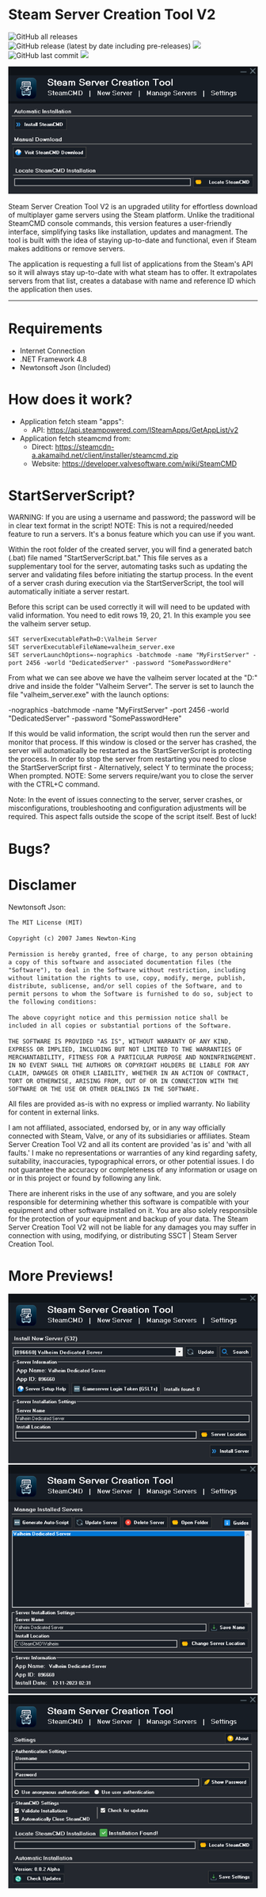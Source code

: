 # Steam Server Creation Tool V2 #
<p align="left">
  <img alt="GitHub all releases" src="https://img.shields.io/github/downloads/n0tic/Steam-Server-Creation-Tool-V2/total?color=orange&label=downloads">
  <img alt="GitHub release (latest by date including pre-releases)" src="https://img.shields.io/github/v/release/n0tic/Steam-Server-Creation-Tool-V2?color=seagreen&include_prereleases">
  <img src="https://img.shields.io/badge/status-Alpha-blue" />
  <img alt="GitHub last commit" src="https://img.shields.io/github/last-commit/n0tic/Steam-Server-Creation-Tool-V2?color=crimson">
  <a href="https://visitorbadge.io/status?path=https%3A%2F%2Fgithub.com%2Fn0tic%2FSteam-Server-Creation-Tool-V2"><img src="https://api.visitorbadge.io/api/combined?path=https%3A%2F%2Fgithub.com%2Fn0tic%2FSteam-Server-Creation-Tool-V2&countColor=%23263759&style=flat-square" /></a>
  <!-- https://www.paypal.com/donate/?hosted_button_id=PTYHDUJBUJGA2 -->
</p>

<img src="https://github.com/n0tic/Steam-Server-Creation-Tool-V2/blob/master/Steam%20Server%20Creation%20Tool%20V2/Resources/SteamCMD.png" alt="Image Preview" />

Steam Server Creation Tool V2 is an upgraded utility for effortless download of multiplayer game servers using the Steam platform. Unlike the traditional SteamCMD console commands, this version features a user-friendly interface, simplifying tasks like installation, updates and managment. The tool is built with the idea of staying up-to-date and functional, even if Steam makes additions or remove servers.

The application is requesting a full list of applications from the Steam's API so it will always stay up-to-date with what steam has to offer. It extrapolates servers from that list, creates a database with name and reference ID which the application then uses.

---------------------------------------------------------------------------------------------------------------------------------

  
# Requirements
- Internet Connection
- .NET Framework 4.8
- Newtonsoft Json (Included)

# How does it work?
- Application fetch steam "apps":
  - API: https://api.steampowered.com/ISteamApps/GetAppList/v2
- Application fetch steamcmd from:
  - Direct: https://steamcdn-a.akamaihd.net/client/installer/steamcmd.zip
  - Website: https://developer.valvesoftware.com/wiki/SteamCMD


# StartServerScript?
WARNING: If you are using a username and password; the password will be in clear text format in the script! 
NOTE: This is not a required/needed feature to run a servers. It's a bonus feature which you can use if you want.

Within the root folder of the created server, you will find a generated batch (.bat) file named "StartServerScript.bat." This file serves as a supplementary tool for the server, automating tasks such as updating the server and validating files before initiating the startup process. In the event of a server crash during execution via the StartServerScript, the tool will automatically initiate a server restart.

Before this script can be used correctly it will will need to be updated with valid information. 
You need to edit rows 19, 20, 21. In this example you see the valheim server setup.
```
SET serverExecutablePath=D:\Valheim Server
SET serverExecutableFileName=valheim_server.exe
SET serverLaunchOptions=-nographics -batchmode -name "MyFirstServer" -port 2456 -world "DedicatedServer" -password "SomePasswordHere"
```
From what we can see above we have the valheim server located at the "D:\" drive and inside the folder "Valheim Server".
The server is set to launch the file "valheim_server.exe" with the launch options:

-nographics -batchmode -name "MyFirstServer" -port 2456 -world "DedicatedServer" -password "SomePasswordHere"

If this would be valid information, the script would then run the server and monitor that process. If this window is closed or the server has crashed, the server will automatically be restarted as the StartServerScript is protecting the process. In order to stop the server from restarting you need to close the StartServerScript first - Alternatively, select Y to terminate the process; When prompted. NOTE: Some servers require/want you to close the server with the CTRL+C command.

Note: In the event of issues connecting to the server, server crashes, or misconfigurations, troubleshooting and configuration adjustments will be required. This aspect falls outside the scope of the script itself. Best of luck!


# Bugs?


# Disclamer
Newtonsoft Json:
```
The MIT License (MIT)

Copyright (c) 2007 James Newton-King

Permission is hereby granted, free of charge, to any person obtaining a copy of this software and associated documentation files (the "Software"), to deal in the Software without restriction, including without limitation the rights to use, copy, modify, merge, publish, distribute, sublicense, and/or sell copies of the Software, and to permit persons to whom the Software is furnished to do so, subject to the following conditions:

The above copyright notice and this permission notice shall be included in all copies or substantial portions of the Software.

THE SOFTWARE IS PROVIDED "AS IS", WITHOUT WARRANTY OF ANY KIND, EXPRESS OR IMPLIED, INCLUDING BUT NOT LIMITED TO THE WARRANTIES OF MERCHANTABILITY, FITNESS FOR A PARTICULAR PURPOSE AND NONINFRINGEMENT. IN NO EVENT SHALL THE AUTHORS OR COPYRIGHT HOLDERS BE LIABLE FOR ANY CLAIM, DAMAGES OR OTHER LIABILITY, WHETHER IN AN ACTION OF CONTRACT, TORT OR OTHERWISE, ARISING FROM, OUT OF OR IN CONNECTION WITH THE SOFTWARE OR THE USE OR OTHER DEALINGS IN THE SOFTWARE.
```

All files are provided as-is with no express or implied warranty. No liability for content in external links.

I am not affiliated, associated, endorsed by, or in any way officially connected with Steam, Valve, or any of its subsidiaries or affiliates. Steam Server Creation Tool V2 and all its content are provided 'as is' and 'with all faults.' I make no representations or warranties of any kind regarding safety, suitability, inaccuracies, typographical errors, or other potential issues. I do not guarantee the accuracy or completeness of any information or usage on or in this project or found by following any link.

There are inherent risks in the use of any software, and you are solely responsible for determining whether this software is compatible with your equipment and other software installed on it. You are also solely responsible for the protection of your equipment and backup of your data. The Steam Server Creation Tool V2 will not be liable for any damages you may suffer in connection with using, modifying, or distributing SSCT | Steam Server Creation Tool.

# More Previews!
![Image Preview](https://github.com/n0tic/Steam-Server-Creation-Tool-V2/blob/master/Steam%20Server%20Creation%20Tool%20V2/Resources/NewServer.png)
![Image Preview](https://github.com/n0tic/Steam-Server-Creation-Tool-V2/blob/master/Steam%20Server%20Creation%20Tool%20V2/Resources/ManageServers.png)
![Image Preview](https://github.com/n0tic/Steam-Server-Creation-Tool-V2/blob/master/Steam%20Server%20Creation%20Tool%20V2/Resources/Settings.png)
